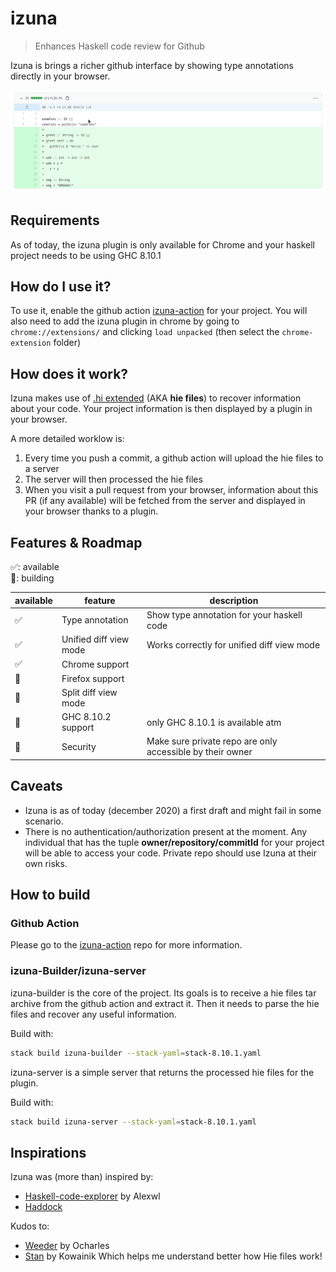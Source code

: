 # izuna

> Enhances Haskell code review for Github

Izuna is brings a richer github interface by showing type annotations directly in your browser.

![gif demo](./demo.gif)

## Requirements

As of today, the izuna plugin is only available for Chrome and your haskell project needs to be using GHC 8.10.1

## How do I use it?

To use it, enable the github action [izuna-action](https://github.com/matsumonkie/izuna-action/) for your project.
You will also need to add the izuna plugin in chrome by going to `chrome://extensions/` and clicking `load unpacked` (then select the `chrome-extension` folder)

## How does it work?

Izuna makes use of [.hi extended](https://gitlab.haskell.org/ghc/ghc/-/wikis/hie-files) (AKA **hie files**) to recover information about your code. Your project information is then displayed by a plugin in your browser.

A more detailed worklow is:
1. Every time you push a commit, a github action will upload the hie files to a server
2. The server will then processed the hie files
3. When you visit a pull request from your browser, information about this PR (if any available) will be fetched from the server and displayed in your browser thanks to a plugin.

## Features & Roadmap

✅: available<br/>
🔧: building<br/>


| available | feature                | description                                               |
|-----------|------------------------|-----------------------------------------------------------|
| ✅        | Type annotation        | Show type annotation for your haskell code                |
| ✅        | Unified diff view mode | Works correctly for unified diff view mode                |
| ✅        | Chrome support         |                                                           |
| 🔧        | Firefox support        |                                                           |
| 🔧        | Split diff view mode   |                                                           |
| 🔧        | GHC 8.10.2 support     | only GHC 8.10.1 is available atm                          |
| 🔧        | Security               | Make sure private repo are only accessible by their owner |

## Caveats

- Izuna is as of today (december 2020) a first draft and might fail in some scenario.
- There is no authentication/authorization present at the moment. Any individual that has the tuple **owner/repository/commitId** for your project will be able to access your code. Private repo should use Izuna at their own risks.

## How to build

### Github Action

Please go to the [izuna-action](https://github.com/matsumonkie/izuna-action/) repo for more information.

### izuna-Builder/izuna-server

izuna-builder is the core of the project. Its goals is to receive a hie files tar archive from the github action and extract it.
Then it needs to parse the hie files and recover any useful information.

Build with:
```bash
stack build izuna-builder --stack-yaml=stack-8.10.1.yaml
```

izuna-server is a simple server that returns the processed hie files for the plugin.

Build with:
```bash
stack build izuna-server --stack-yaml=stack-8.10.1.yaml
```

## Inspirations

Izuna was (more than) inspired by:
- [Haskell-code-explorer](https://github.com/alexwl/haskell-code-explorer) by Alexwl
- [Haddock](https://github.com/haskell/haddock/)

Kudos to:
- [Weeder](https://github.com/ocharles/weeder/) by Ocharles
- [Stan](https://github.com/kowainik/stan) by Kowainik
Which helps me understand better how Hie files work!
